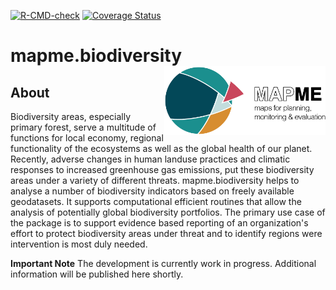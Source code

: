 <!-- badges: start -->
  [![R-CMD-check](https://github.com/mapme-initiative/mapme.biodiversity/workflows/R-CMD-check/badge.svg)](https://github.com/mapme-initiative/mapme.biodiversity/actions)
  [![Coverage Status](https://img.shields.io/codecov/c/github/mapme-initiative/mapme.biodiversity/master.svg)](https://codecov.io/github/mapme-initiative/mapme.biodiversity?branch=master)
  <!-- badges: end -->

# mapme.biodiversity <img src="man/figures/logo.png" align="right" height="110"/>

## About

Biodiversity areas, especially primary forest, serve a multitude
of functions for local economy, regional functionality of the ecosystems as well 
as the global health of our planet. Recently, adverse changes in human landuse
practices and climatic responses to increased greenhouse gas emissions, put 
these biodiversity areas under a variety of different threats. mapme.biodiversity
helps to analyse a number of biodiversity indicators based on freely available
geodatasets. It supports computational efficient routines that allow the analysis
of potentially global biodiversity portfolios. The primary use case of the 
package is to support evidence based reporting of an organization's effort to 
protect biodiversity areas under threat and to identify regions were intervention
is most duly needed. 


**Important Note** 
The development is currently work in progress. Additional information will be published here shortly.

